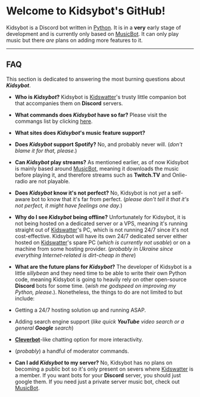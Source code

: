 Welcome to Kidsybot's GitHub!
===================


Kidsybot is a Discord bot written in [Python](https://www.python.org "Python homepage"). It is in a **very** early stage of development and is currently only based on [MusicBot](https://github.com/SexualRhinoceros/MusicBot "MusicBot on GitHub"). It can only play music but there *are* plans on adding more features to it.

----------


FAQ
-------------

This section is dedicated to answering the most burning <i class="icon-fire"></i> questions about ***Kidsybot***.

 - **Who is *Kidsybot*?**
Kidsybot is [Kidswatter](https://github.com/Kidswatter "Kidswatter's GitHub")'s trusty little companion bot that accompanies them on **Discord** servers.

 - **What commands does *Kidsybot* have so far?**
 Please visit the commangs list by clicking [here](https://github.com/Kidswatter/Kidsybot/wiki/Commands-list "Commands List").
 
 - **What sites does *Kidsybot*'s music feature support?**

 - **Does *Kidsybot* support Spotify?**
 No, and probably never will. (*don't blame it for that, please*.)
 
 - **Can *Kidsybot* play streams?**
 As mentioned earlier, as of now Kidsybot is mainly based around [MusicBot](https://github.com/SexualRhinoceros/MusicBot "MusicBot on GitHub"), meaning it downloads the music before playing it, and therefore streams such as **Twitch.TV** and Onlie-radio are not playable.
 
 - **Does *Kidsybot* know it's not perfect?**
 No, Kidsybot is not *yet* a self-aware bot to know that it's far from perfect. (*please don't tell it that it's not perfect, it might have feelings one day.*)
 - **Why do I see *Kidsybot* being offline?**
 Unfortunately for Kidsybot, it is not being hosted on a dedicated server or a VPS, meaning it's running straight out of [Kidswatter](https://github.com/Kidswatter "Kidswatter's GitHub")'s PC, which is not running 24/7 since it's not cost-effective. Kidsybot will have its own 24/7 dedicated server either hosted on [Kidswatter](https://github.com/Kidswatter "Kidswatter's GitHub")'s spare PC (*which is currently not usable*) or on a machine from some hosting provider. (*probably in Ukraine since everything Internet-related is dirt-cheap in there*)
 - **What are the future plans for *Kidsybot*?**
 The developer of Kidsybot is a little *sillybean* and they need time to be able to write their own Python code, meaning Kidsybot is going to heavily rely on other open-source **Discord** bots for some time. (*wish me godspeed on improving my Python, please.*). Nonetheless, the things to do are not limited to but include:
  - Getting a 24/7 hosting solution up and running ASAP.
  - Adding search engine support (*like quick **YouTube** video search or a general **Google** search*)
  - [**Cleverbot**](http://www.cleverbot.com/ "Cleverbot Website")-like chatting option for more interactivity.
  - (*probably*) a handful of moderator commands.
 - **Can I add *Kidsybot* to my server?**
 No, Kidsybot has no plans on becoming a public bot so it's only present on severs where [Kidswatter](https://github.com/Kidswatter "Kidswatter's GitHub") is a member. If you want bots for your **Discord** server, you should just google them. If you need just a private server music bot, check out [MusicBot](https://github.com/SexualRhinoceros/MusicBot "MusicBot on GitHub").
